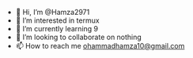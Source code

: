 - 👋 Hi, I’m @Hamza2971
- 👀 I’m interested in termux
- 🌱 I’m currently learning 9
- 💞️ I’m looking to collaborate on nothing 
- 📫 How to reach me ohammadhamza10@gmail.com

<!---
Hamza2971/Hamza2971 is a ✨ special ✨ repository because its `README.md` (this file) appears on your GitHub profile.
You can click the Preview link to take a look at your changes.
--->
